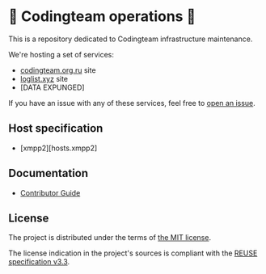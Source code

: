 <!--
SPDX-FileCopyrightText: 2016-2025 Friedrich von Never <friedrich@fornever.me>

SPDX-License-Identifier: MIT
-->

🔧 Codingteam operations 🔧
=========================

This is a repository dedicated to Codingteam infrastructure maintenance.

We're hosting a set of services:

- [codingteam.org.ru][] site
- [loglist.xyz][] site
- [DATA EXPUNGED]

If you have an issue with any of these services, feel free to [open an
issue][issues].

Host specification
------------------
- [xmpp2][hosts.xmpp2]

Documentation
-------------
- [Contributor Guide][docs.contributing]

License
-------
The project is distributed under the terms of [the MIT license][docs.license].

The license indication in the project's sources is compliant with the [REUSE specification v3.3][reuse.spec].

[codingteam.org.ru]: https://codingteam.org.ru
[docs.contributing]: CONTRIBUTING.md
[docs.license]: LICENSES/MIT.txt
[host.xmpp2]: xmpp2/README.md
[issues]: https://github.com/codingteam/devops/issues
[loglist.xyz]: https://loglist.xyz
[reuse.spec]: https://reuse.software/spec-3.3/

